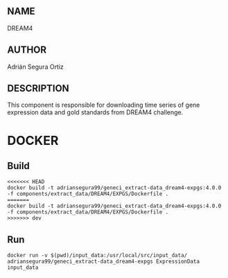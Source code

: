 ## NAME

DREAM4

## AUTHOR

Adrián Segura Ortiz

## DESCRIPTION

This component is responsible for downloading time series of gene expression data and gold standards from DREAM4 challenge.

# DOCKER

## Build

```
<<<<<<< HEAD
docker build -t adriansegura99/geneci_extract-data_dream4-expgs:4.0.0 -f components/extract_data/DREAM4/EXPGS/Dockerfile .
=======
docker build -t adriansegura99/geneci_extract-data_dream4-expgs:4.0.0 -f components/extract_data/DREAM4/EXPGS/Dockerfile .
>>>>>>> dev
```

## Run

```
docker run -v $(pwd)/input_data:/usr/local/src/input_data/ adriansegura99/geneci_extract-data_dream4-expgs ExpressionData input_data
```
